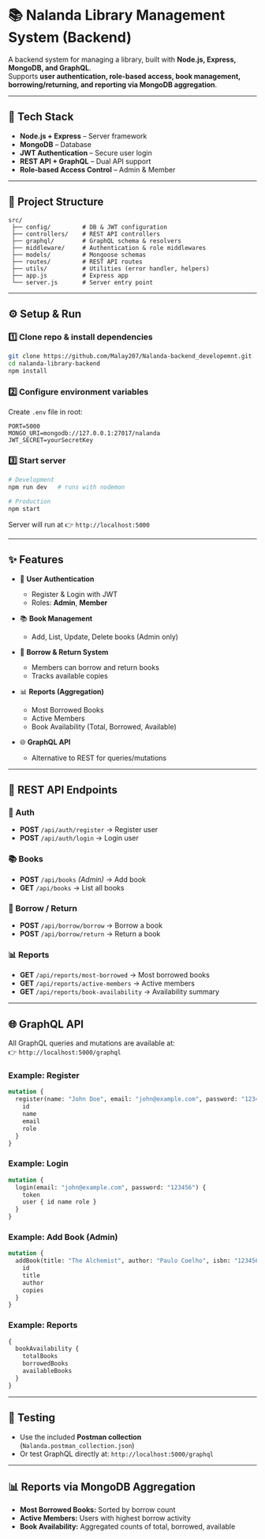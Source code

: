# 📚 Nalanda Library Management System (Backend)

A backend system for managing a library, built with **Node.js, Express, MongoDB, and GraphQL**.  
Supports **user authentication, role-based access, book management, borrowing/returning, and reporting via MongoDB aggregation**.

---

## 🚀 Tech Stack
- **Node.js + Express** – Server framework  
- **MongoDB** – Database
- **JWT Authentication** – Secure user login  
- **REST API + GraphQL** – Dual API support  
- **Role-based Access Control** – Admin & Member  

---

## 📂 Project Structure
```
src/
 ├── config/         # DB & JWT configuration
 ├── controllers/    # REST API controllers
 ├── graphql/        # GraphQL schema & resolvers
 ├── middleware/     # Authentication & role middlewares
 ├── models/         # Mongoose schemas
 ├── routes/         # REST API routes
 ├── utils/          # Utilities (error handler, helpers)
 ├── app.js          # Express app
 └── server.js       # Server entry point
```

---

## ⚙️ Setup & Run

### 1️⃣ Clone repo & install dependencies
```bash
git clone https://github.com/Malay207/Nalanda-backend_developemnt.git
cd nalanda-library-backend
npm install
```

### 2️⃣ Configure environment variables
Create `.env` file in root:
```env
PORT=5000
MONGO_URI=mongodb://127.0.0.1:27017/nalanda
JWT_SECRET=yourSecretKey
```

### 3️⃣ Start server
```bash
# Development
npm run dev   # runs with nodemon

# Production
npm start
```

Server will run at 👉 `http://localhost:5000`

---

## ✨ Features
- 👤 **User Authentication**
  - Register & Login with JWT
  - Roles: **Admin**, **Member**

- 📚 **Book Management**
  - Add, List, Update, Delete books (Admin only)

- 🔄 **Borrow & Return System**
  - Members can borrow and return books
  - Tracks available copies

- 📊 **Reports (Aggregation)**
  - Most Borrowed Books
  - Active Members
  - Book Availability (Total, Borrowed, Available)

- 🌐 **GraphQL API**
  - Alternative to REST for queries/mutations

---

## 📡 REST API Endpoints

### 🔑 Auth
- **POST** `/api/auth/register` → Register user  
- **POST** `/api/auth/login` → Login user  

### 📚 Books
- **POST** `/api/books` *(Admin)* → Add book  
- **GET** `/api/books` → List all books  

### 🔄 Borrow / Return
- **POST** `/api/borrow/borrow` → Borrow a book  
- **POST** `/api/borrow/return` → Return a book  

### 📊 Reports
- **GET** `/api/reports/most-borrowed` → Most borrowed books  
- **GET** `/api/reports/active-members` → Active members  
- **GET** `/api/reports/book-availability` → Availability summary  

---

## 🌐 GraphQL API

All GraphQL queries and mutations are available at:  
👉 `http://localhost:5000/graphql`

### Example: Register
```graphql
mutation {
  register(name: "John Doe", email: "john@example.com", password: "123456", role: "Admin") {
    id
    name
    email
    role
  }
}
```

### Example: Login
```graphql
mutation {
  login(email: "john@example.com", password: "123456") {
    token
    user { id name role }
  }
}
```

### Example: Add Book (Admin)
```graphql
mutation {
  addBook(title: "The Alchemist", author: "Paulo Coelho", isbn: "1234567890", publicationDate: "1988-01-01", genre: "Fiction", copies: 5) {
    id
    title
    author
    copies
  }
}
```

### Example: Reports
```graphql
{
  bookAvailability {
    totalBooks
    borrowedBooks
    availableBooks
  }
}
```

---

## 🧪 Testing
- Use the included **Postman collection** (`Nalanda.postman_collection.json`)  
- Or test GraphQL directly at: `http://localhost:5000/graphql`  

---

## 📊 Reports via MongoDB Aggregation
- **Most Borrowed Books:** Sorted by borrow count  
- **Active Members:** Users with highest borrow activity  
- **Book Availability:** Aggregated counts of total, borrowed, available  
